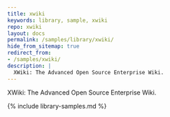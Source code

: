 ```yaml
---
title: xwiki
keywords: library, sample, xwiki
repo: xwiki
layout: docs
permalink: /samples/library/xwiki/
hide_from_sitemap: true
redirect_from:
- /samples/xwiki/
description: |
  XWiki: The Advanced Open Source Enterprise Wiki.
---
```


XWiki: The Advanced Open Source Enterprise Wiki.


{% include library-samples.md %}
